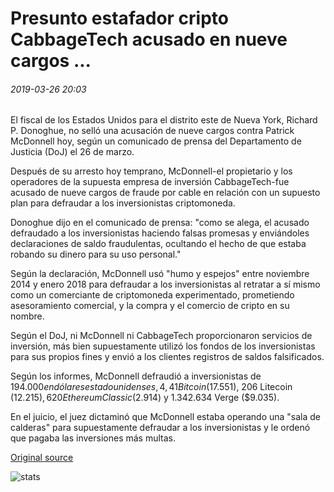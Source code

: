 # Presunto estafador cripto CabbageTech acusado en nueve cargos ...

###### 2019-03-26 20:03

El fiscal de los Estados Unidos para el distrito este de Nueva York, Richard P. Donoghue, no selló una acusación de nueve cargos contra Patrick McDonnell hoy, según un comunicado de prensa del Departamento de Justicia (DoJ) el 26 de marzo.

Después de su arresto hoy temprano, McDonnell-el propietario y los operadores de la supuesta empresa de inversión CabbageTech-fue acusado de nueve cargos de fraude por cable en relación con un supuesto plan para defraudar a los inversionistas criptomoneda.

Donoghue dijo en el comunicado de prensa: "como se alega, el acusado defraudado a los inversionistas haciendo falsas promesas y enviándoles declaraciones de saldo fraudulentas, ocultando el hecho de que estaba robando su dinero para su uso personal."

Según la declaración, McDonnell usó "humo y espejos" entre noviembre 2014 y enero 2018 para defraudar a los inversionistas al retratar a sí mismo como un comerciante de criptomoneda experimentado, prometiendo asesoramiento comercial, y la compra y el comercio de cripto en su nombre.

Según el DoJ, ni McDonnell ni CabbageTech proporcionaron servicios de inversión, más bien supuestamente utilizó los fondos de los inversionistas para sus propios fines y envió a los clientes registros de saldos falsificados.

Según los informes, McDonnell defraudió a inversionistas de $194.000 en dólares estadounidenses, 4,41 Bitcoin ($17.551), 206 Litecoin ($12.215), 620 Ethereum Classic ($2.914) y 1.342.634 Verge ($9.035).

En el juicio, el juez dictaminó que McDonnell estaba operando una "sala de calderas" para supuestamente defraudar a los inversionistas y le ordenó que pagaba las inversiones más multas.

[Original source](https://cointelegraph.com/news/alleged-cabbagetech-crypto-fraudster-indicted-on-nine-counts)

![stats](https://c.statcounter.com/11760860/0/a89fa40b/1/ "stats")